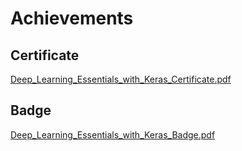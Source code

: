 

# Achievements
## Certificate
[Deep_Learning_Essentials_with_Keras_Certificate.pdf](https://prod-files-secure.s3.us-west-2.amazonaws.com/03e82b26-cccb-4906-bb56-adabcbdc0655/f5cf1405-8a02-49a4-beb6-3d50b033ba6e/Deep_Learning_Essentials_with_Keras_Certificate.pdf?X-Amz-Algorithm=AWS4-HMAC-SHA256&X-Amz-Content-Sha256=UNSIGNED-PAYLOAD&X-Amz-Credential=ASIAZI2LB466XUWQF5ZV%2F20250201%2Fus-west-2%2Fs3%2Faws4_request&X-Amz-Date=20250201T171234Z&X-Amz-Expires=3600&X-Amz-Security-Token=IQoJb3JpZ2luX2VjEM7%2F%2F%2F%2F%2F%2F%2F%2F%2F%2FwEaCXVzLXdlc3QtMiJHMEUCIEvyfqKyfUN9hzfR4yuxs4EVYhTOOKYkJUO7gd5aC4Y8AiEA%2BRDwgjgQLwQnLDI1V%2FR23oxcvaEhsBLm%2BnLQY2kXgOIqiAQI1%2F%2F%2F%2F%2F%2F%2F%2F%2F%2F%2FARAAGgw2Mzc0MjMxODM4MDUiDEDDM2IZbgNK6Ht0ACrcA%2BKwp4Igc9NKTJ7rQ1SrDCFU4tJ6UeWnatOMDTf%2FxsXP8w8wGIpoakY6oop3GWwjFz3awCVmWFn5Tg0IC0nxs2DUUSssYZNV%2FTTHliv9H8j0sYDGgKJYxVAhmgBfEy6Pg2MHBNQcOGiHpLmu4BrlgVy3sMkPDXScuvVyj555pb%2BmmEQbdcrZRgLfd4MRWFfLkG7X3nBJHqey5WxFZk08OouXn2znMoPEoaM0DxUnyoP621w0Ib4MgTKNIn8skTf6N7BEwvDi6ntSgQPCkLZHRCKyaUJI4F%2B8yBfHDnwyFyM0JX0ZnEjvmE0nb3PPeVKjdwzWqCa%2BiorZopKZlrfRdx4EZ0I13wfLwmX%2FHX%2BY6ZYAI%2BMlfZvkXIgGHSaTsx52fY0%2Fl0pAKxw62GMjGRwIl%2B6GlS%2F6ikEIIjaTUNko5wjADHie9XLZs%2FNvnWc04X5yIwyWQ84c%2BkzvEeCdpjYi1PMQTZrKKm3bnMzxGDo6RG9D0kRVdNRObvs%2Bu6B4LQs3HmlJV%2FP%2BlhHBJpqUoWEa7luZcckbCcCvkV1CrhysmoXQ8dTmI4dMdIZTJG7mEP2%2FeFJZY9DsyjpGc79LXBTKwE%2BvxklfM%2FWHqGwGwfo7EaeCq0ikBnDDz1m3XbqZMMrJ%2BLwGOqUBONyNbNv7X1DoVmdEWTMl4mCcVzE4s0D7KhEwJdqRHAETUbrXjo%2Bqtxy8XYvTPwdppovaZ4ZSMKkvksNVOMtXRoF5lPjVO%2FmfEVNfJlsOyTvF52Llc%2FFPHkTEGana7N6Q5smaxE4Ab9YKflienySAgTEvzK%2FGqTSh40U9tIwU%2BQV3pBNgM4qkdSlnVtVb3FMt8hGAdofch6cw1dHaPHgfWVnLr93e&X-Amz-Signature=1b031c4ad32a3504d416c57ecef5b1efe6aa483daccc3cad3b7924e21a77c621&X-Amz-SignedHeaders=host&x-id=GetObject)
## Badge
[Deep_Learning_Essentials_with_Keras_Badge.pdf](https://prod-files-secure.s3.us-west-2.amazonaws.com/03e82b26-cccb-4906-bb56-adabcbdc0655/5c209097-6d96-477f-a031-edc11aa6225f/Deep_Learning_Essentials_with_Keras_Badge.pdf?X-Amz-Algorithm=AWS4-HMAC-SHA256&X-Amz-Content-Sha256=UNSIGNED-PAYLOAD&X-Amz-Credential=ASIAZI2LB466XUWQF5ZV%2F20250201%2Fus-west-2%2Fs3%2Faws4_request&X-Amz-Date=20250201T171234Z&X-Amz-Expires=3600&X-Amz-Security-Token=IQoJb3JpZ2luX2VjEM7%2F%2F%2F%2F%2F%2F%2F%2F%2F%2FwEaCXVzLXdlc3QtMiJHMEUCIEvyfqKyfUN9hzfR4yuxs4EVYhTOOKYkJUO7gd5aC4Y8AiEA%2BRDwgjgQLwQnLDI1V%2FR23oxcvaEhsBLm%2BnLQY2kXgOIqiAQI1%2F%2F%2F%2F%2F%2F%2F%2F%2F%2F%2FARAAGgw2Mzc0MjMxODM4MDUiDEDDM2IZbgNK6Ht0ACrcA%2BKwp4Igc9NKTJ7rQ1SrDCFU4tJ6UeWnatOMDTf%2FxsXP8w8wGIpoakY6oop3GWwjFz3awCVmWFn5Tg0IC0nxs2DUUSssYZNV%2FTTHliv9H8j0sYDGgKJYxVAhmgBfEy6Pg2MHBNQcOGiHpLmu4BrlgVy3sMkPDXScuvVyj555pb%2BmmEQbdcrZRgLfd4MRWFfLkG7X3nBJHqey5WxFZk08OouXn2znMoPEoaM0DxUnyoP621w0Ib4MgTKNIn8skTf6N7BEwvDi6ntSgQPCkLZHRCKyaUJI4F%2B8yBfHDnwyFyM0JX0ZnEjvmE0nb3PPeVKjdwzWqCa%2BiorZopKZlrfRdx4EZ0I13wfLwmX%2FHX%2BY6ZYAI%2BMlfZvkXIgGHSaTsx52fY0%2Fl0pAKxw62GMjGRwIl%2B6GlS%2F6ikEIIjaTUNko5wjADHie9XLZs%2FNvnWc04X5yIwyWQ84c%2BkzvEeCdpjYi1PMQTZrKKm3bnMzxGDo6RG9D0kRVdNRObvs%2Bu6B4LQs3HmlJV%2FP%2BlhHBJpqUoWEa7luZcckbCcCvkV1CrhysmoXQ8dTmI4dMdIZTJG7mEP2%2FeFJZY9DsyjpGc79LXBTKwE%2BvxklfM%2FWHqGwGwfo7EaeCq0ikBnDDz1m3XbqZMMrJ%2BLwGOqUBONyNbNv7X1DoVmdEWTMl4mCcVzE4s0D7KhEwJdqRHAETUbrXjo%2Bqtxy8XYvTPwdppovaZ4ZSMKkvksNVOMtXRoF5lPjVO%2FmfEVNfJlsOyTvF52Llc%2FFPHkTEGana7N6Q5smaxE4Ab9YKflienySAgTEvzK%2FGqTSh40U9tIwU%2BQV3pBNgM4qkdSlnVtVb3FMt8hGAdofch6cw1dHaPHgfWVnLr93e&X-Amz-Signature=ddaa973aafc60d005420b37e62992cded6a20ac454247cf109b10c8395692563&X-Amz-SignedHeaders=host&x-id=GetObject)
